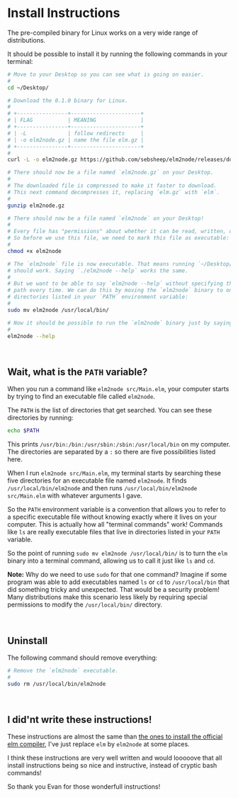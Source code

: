 # Install Instructions

The pre-compiled binary for Linux works on a very wide range of distributions.

It should be possible to install it by running the following commands in your terminal:

```bash
# Move to your Desktop so you can see what is going on easier.
#
cd ~/Desktop/

# Download the 0.1.0 binary for Linux.
#
# +----------------+----------------------+
# | FLAG           | MEANING              |
# +----------------+----------------------+
# | -L             | follow redirects     |
# | -o elm2node.gz | name the file elm.gz |
# +----------------+----------------------+
#
curl -L -o elm2node.gz https://github.com/sebsheep/elm2node/releases/download/0.1.0-alpha-2/elm2node.gz

# There should now be a file named `elm2node.gz` on your Desktop.
#
# The downloaded file is compressed to make it faster to download.
# This next command decompresses it, replacing `elm.gz` with `elm`.
#
gunzip elm2node.gz

# There should now be a file named `elm2node` on your Desktop!
#
# Every file has "permissions" about whether it can be read, written, or executed.
# So before we use this file, we need to mark this file as executable:
#
chmod +x elm2node

# The `elm2node` file is now executable. That means running `~/Desktop/elm2node --help`
# should work. Saying `./elm2node --help` works the same.
#
# But we want to be able to say `elm2node --help` without specifying the full file
# path every time. We can do this by moving the `elm2node` binary to one of the
# directories listed in your `PATH` environment variable:
#
sudo mv elm2node /usr/local/bin/

# Now it should be possible to run the `elm2node` binary just by saying its name!
#
elm2node --help
```

<br/>

## Wait, what is the `PATH` variable?

When you run a command like `elm2node src/Main.elm`, your computer starts by trying to find an executable file called `elm2node`.

The `PATH` is the list of directories that get searched. You can see these directories by running:

```bash
echo $PATH
```

This prints `/usr/bin:/bin:/usr/sbin:/sbin:/usr/local/bin` on my computer. The directories are separated by a `:` so there are five possibilities listed here.

When I run `elm2node src/Main.elm`, my terminal starts by searching these five directories for an executable file named `elm2node`. It finds `/usr/local/bin/elm2node` and then runs `/usr/local/bin/elm2node src/Main.elm` with whatever arguments I gave.

So the `PATH` environment variable is a convention that allows you to refer to a specific executable file without knowing exactly where it lives on your computer. This is actually how all "terminal commands" work! Commands like `ls` are really executable files that live in directories listed in your `PATH` variable.

So the point of running `sudo mv elm2node /usr/local/bin/` is to turn the `elm` binary into a terminal command, allowing us to call it just like `ls` and `cd`.

**Note:** Why do we need to use `sudo` for that one command? Imagine if some program was able to add executables named `ls` or `cd` to `/usr/local/bin` that did something tricky and unexpected. That would be a security problem! Many distributions make this scenario less likely by requiring special permissions to modify the `/usr/local/bin/` directory.


<br/>

## Uninstall

The following command should remove everything:

```bash
# Remove the `elm2node` executable.
#
sudo rm /usr/local/bin/elm2node
```

<br/>

## I did'nt write these instructions!

These instructions are almost the same than [the ones to install the official elm compiler](https://github.com/elm/compiler/blob/master/installers/linux/README.md),
I've just replace `elm` by `elm2node` at some places.

I think these instructions are very well written and would looooove that all install instructions
being so nice and instructive, instead of cryptic bash commands!

So thank you Evan for those wonderfull instructions!